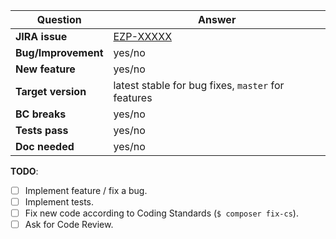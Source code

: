 | Question           | Answer
| ------------------ | ------------------
| **JIRA issue**     | [EZP-XXXXX](https://issues.ibexa.co/browse/EZP-XXXXX)
| **Bug/Improvement**| yes/no
| **New feature**    | yes/no
| **Target version** | latest stable for bug fixes, `master` for features
| **BC breaks**      | yes/no
| **Tests pass**     | yes/no
| **Doc needed**     | yes/no

<!-- Replace this comment with Pull Request description -->


**TODO**:
- [ ] Implement feature / fix a bug.
- [ ] Implement tests.
- [ ] Fix new code according to Coding Standards (`$ composer fix-cs`).
- [ ] Ask for Code Review.
